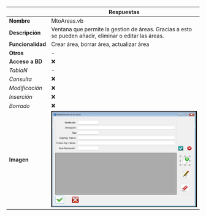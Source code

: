 |                   | **Respuestas**                          |
|-------------------|-----------------------------------------|
|**Nombre**         | MtoAreas.vb      |
|**Descripción**    | Ventana que permite la gestion de áreas. Gracias a esto se pueden añadir, eliminar o editar las áreas.             |
|**Funcionalidad**  | Crear área, borrar área, actualizar área            |
|**Otros**          |       -      |
|**Acceso a BD**    | ❌                               |
|*TablaN*           | - |
|*Consulta*         | ❌ |
|*Modificación*     | ❌ |
|*Inserción*        | ❌ |
|*Borrado*          | ❌ |
|**Imagen**           | ![Captura_de_pantalla](Capturas/MtoAreas_Ventana.png)|